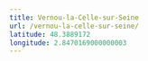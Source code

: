 ```yaml
---
title: Vernou-la-Celle-sur-Seine
url: /vernou-la-celle-sur-seine/
latitude: 48.3889172
longitude: 2.8470169000000003
---
```

